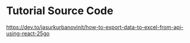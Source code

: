 # Tutorial Source Code

https://dev.to/jasurkurbanovinit/how-to-export-data-to-excel-from-api-using-react-25go
